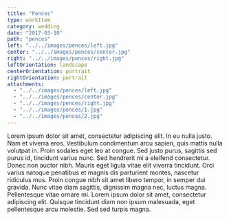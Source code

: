 ```yaml
---
title: "Pences"
type: workItem
category: wedding
date: "2017-03-10"
path: "pences"
left: "../../images/pences/left.jpg"
center: "../../images/pences/center.jpg"
right: "../../images/pences/right.jpg"
leftOrientation: landscape
centerOrientation: portrait
rightOrientation: portrait
attachments: 
  - "../../images/pences/left.jpg"
  - "../../images/pences/center.jpg"
  - "../../images/pences/right.jpg"
  - "../../images/pences/1.jpg"
  - "../../images/pences/2.jpg"
---
```


Lorem ipsum dolor sit amet, consectetur adipiscing elit. In eu nulla justo. Nam et viverra eros. Vestibulum condimentum arcu sapien, quis mattis nulla volutpat in. Proin sodales eget leo at congue. Sed justo purus, sagittis sed purus id, tincidunt varius nunc. Sed hendrerit mi a eleifend consectetur. Donec non auctor nibh. Mauris eget ligula vitae elit viverra tincidunt. Orci varius natoque penatibus et magnis dis parturient montes, nascetur ridiculus mus. Proin congue nibh sit amet libero tempor, in semper dui gravida. Nunc vitae diam sagittis, dignissim magna nec, luctus magna. Pellentesque vitae ornare mi. Lorem ipsum dolor sit amet, consectetur adipiscing elit. Quisque tincidunt diam non ipsum malesuada, eget pellentesque arcu molestie. Sed sed turpis magna.